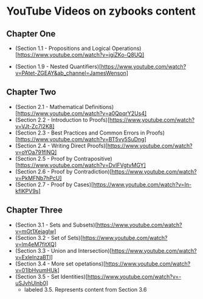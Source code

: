 # YouTube Videos on zybooks content 

## Chapter One
* (Section 1.1 - Propositions and Logical Operations)[https://www.youtube.com/watch?v=jgiZKo-Q8UQ]


* (Section 1.9 - Nested Quantifiers)[https://www.youtube.com/watch?v=PAtet-ZGEAY&ab_channel=JamesWenson]



## Chapter Two
* (Section 2.1 - Mathematical Definitions)[https://www.youtube.com/watch?v=a0QpqrY2Us4]
* (Section 2.2 - Introduction to Proofs)[https://www.youtube.com/watch?v=VJt-Zc7l2K8]
* (Section 2.3 - Best Practices and Common Errors in Proofs)[https://www.youtube.com/watch?v=BT5vy5SuDng]
* (Section 2.4 - Writing Direct Proofs)[https://www.youtube.com/watch?v=oYOa791flNQ]
* (Section 2.5 - Proof by Contrapositive) [https://www.youtube.com/watch?v=DvIFVgtvMGY]
* (Section 2.6 - Proof by Contradiction)[https://www.youtube.com/watch?v=PkMFNb7hPcU]
* (Section 2.7 - Proof by Cases)[https://www.youtube.com/watch?v=In-kfIKPV9s]


## Chapter Three
* (Section 3.1 - Sets and Subsets)[https://www.youtube.com/watch?v=mGt1XejagIw]
* (Section 3.2 - Set of Sets)[https://www.youtube.com/watch?v=lm4eM7fitXQ]
* (Section 3.3 - Union and Intersection)[https://www.youtube.com/watch?v=ExleInzaBTI]
* (Section 3.4 - More set opetations)[https://www.youtube.com/watch?v=01IbHvumHUk]
* (Section 3.5 - Set Identities)[https://www.youtube.com/watch?v=-uSJvhUlnb0]
    * labeled 3.5. Represents content from Section 3.6  

    